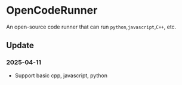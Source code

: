 # OpenCodeRunner
An open-source code runner that can run `python`,`javascript`,`C++`, etc.

## Update

### 2025-04-11
- Support basic cpp, javascript, python
